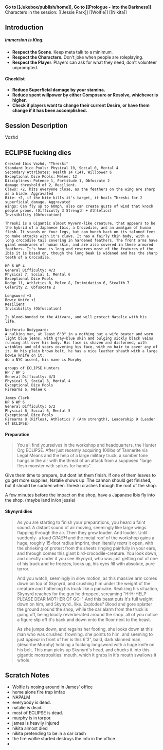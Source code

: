 **Go to [[Jukebox/publish/home]], Go to [[Prologue - Into the Darkness]]**
Characters in the session:
[[Jessie Park]]
[[Wolfie]]
[[Nikita]]
## Introduction

##### **Immersion is King.**
- **Respect the Scene**. Keep meta talk to a minimum.
- **Respect the Characters**. Don't joke when people are roleplaying.
- **Respect the Player**. Players can ask for what they need, don't volunteer unprompted.

#### Checklist
- **Reduce Superficial damage by your stamina.**
- **Reduce spent willpower by either Composure or Resolve, whichever is higher.**
- **Check if players want to change their current Desire, or have them change if it has been accomplished.**

## Session Description

Vozhd

## ECLIPSE fucking dies

```
Crested Ibis Vozhd, "Threski"
Standard Dice Pools: Physical 10, Social 0, Mental 4
Secondary Attributes: Health 14 (14), Willpower 6
Exceptional Dice Pools: Melee: 12
Disciplines: Potence 1, Fortitude 1, Obfuscate 2
damage threshold of 2, Resilient.
Claws: +2, hits everyone close, as the feathers on the wing are sharp as a blade. Aggravated
Bite: +2, if the bite kills it's target, it heals Threski for 2 superficial damage. Aggravated
Wings: Can fly up to 60mph, also can create gusts of wind that knock people prone. (Difficulty 3 Strength + Athletics)
Invisibility (Obfuscation)

Threski is a Gigantic almost Wyvern-like creature, that appears to be the hybrid of a Japanese Ibis, a Crocodile, and an amalgam of human flesh. It stands on four legs, but can hunch back on its taloned feet to make attacks with it's claws. It has a fairly thin body, with a long crocodile tail covering in hardened feathers. The front arms have giant membranes of human skin, and are also covered in these armored feathers. It's head is long and reserves most of the features of the Ibis it is based on, though the long beak is widened and has the sharp teeth of a Crocodile.
```
```
HP 6 WP 4
General Difficulty: 4/3
Physical 7, Social 1, Mental 6
Exceptional Dice Pools
Dodge 11, Athletics 8, Melee 8, Intimidation 6, Stealth 7
Celerity 2, Obfuscate 2

Longsword +3
Bowie Knife +1
Resilient
Invisibility (Obfuscation)

Is blood-bonded to the Aitvara, and will protect Natalie with his life.

Nosferatu Bodyguard:  
A hulking man, at least 6'3" in a nothing but a wife beater and worn light blue jeans, with gray-blue skin and bulging sickly black veins running all over his body. His face is shaven and disformed, with wrinkles and old scars covering his face, with no hair to cover any of it. On his plain brown belt, he has a nice leather sheath with a large bowie knife on it.  
do a NYC accent, his name is Murphy
```
```
groups of ECLIPSE Hunters
HP 7 WP 5
General Difficulty: 4/3
Physical 5, Social 3, Mental 4
Exceptional Dice Pools
Firearms 6, Melee 6
```
```
James Clark
HP 6 WP 6
General Difficulty: 5/2
Physical 6, Social 6, Mental 5
Exceptional Dice Pools
Firearms 8 (Rifles), Athletics 7 (Arm strength), Leadership 9 (Leader of ECLIPSE)
```

#### Preparation

>You all find yourselves in the workshop and headquarters, the Hunter Org ECLIPSE. After just recently acquiring 100lbs of Tannerite via Legal Means and the help of a large military truck, a somber tone hangs in the air with the threat of an attack from a supposed "large flesh monster with spikes for hands".

Give them time to prepare, but dont let them finish. If one of them leaves to go get more supplies, Natalie shows up. The cannon should get finished, but it should be sudden when Threski crashes through the roof of the shop.

A few minutes before the impact on the shop, have a Japanese Ibis fly into the shop. (maybe land in/on jessie)



#### Skynyrd dies

> As you are starting to finish your preparations, you heard a faint sound.
> 	A distant sound of air moving, seemingly like large wings flapping through the air.
> Then they grow louder.
> And louder.
> Until suddenly- a loud *CRASH* and the metal roof of the workshop gains a huge, roughly 15-foot radius imprint, then literally *tears* it open, with the shrieking of protest from the sheets ringing painfully in your ears, and through comes this giant bird-crocodile-creature.
> You look down, and directly under it you see Skynyrd, who was just getting out of one of his truck and he freezes, looks up, his eyes fill with absolute, pure terror.
> 
> And you watch, seemingly in slow motion, as this massive arm comes down on top of Skynyrd, and crushing him under the weight of the creature and flattening his truck like a pancake. Realizing his situation, Skynyrd reaches for the gun he dropped, screaming
> "H-H-HELP PLEASE DEAR MOTHER OF GO-"
> And this beast puts it's full weight down on him, and Skynyrd.. like. Explodes? Blood and gore splatter the ground around the shop, while the car alarm from the truck is going off, being loudly reverberated around the shop. all of you notice a figure slip off it's back and down onto the floor next to the beast.
> 
> As she jumps down, and regains her footing, she looks down at this man who was crushed, frowning. she points to him, and seeming to just *appear* in front of her is this 6'3", bald, dark skinned man, (describe Murphy) holding a fucking longsword with a huge knife on his belt. This man picks up Skynyrd's head, and chucks it into this gigantic monstrosities' mouth, which it grabs in it's mouth swallows it whole.


## Scratch Notes
- Wolfie is nosing around in James' office
- home alone fire trap lmfao
- NAPALM
- everybody is dead.
- natalie is dead.
- most of ECLIPSE is dead.
- murphy is in torpor.
- james is heavily injured
- nikita almost died
- nikita pretending to be in a car crash
- the fire wolfie started destroys the info in the office
- 